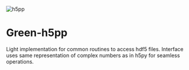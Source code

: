 ![h5pp](https://github.com/Green-Phys/green-h5pp/actions/workflows/h5pp-test.yaml/badge.svg)

# Green-h5pp

Light implementation for common routines to access hdf5 files.
Interface uses same representation of complex numbers as in h5py for seamless operations.
